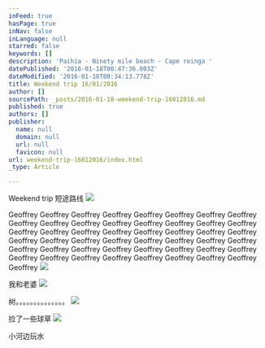```yaml
---
inFeed: true
hasPage: true
inNav: false
inLanguage: null
starred: false
keywords: []
description: 'Paihia - Ninety mile beach - Cape reinga '
datePublished: '2016-01-18T00:47:36.003Z'
dateModified: '2016-01-18T00:34:13.778Z'
title: Weekend trip 16/01/2016
author: []
sourcePath: _posts/2016-01-18-weekend-trip-16012016.md
published: true
authors: []
publisher:
  name: null
  domain: null
  url: null
  favicon: null
url: weekend-trip-16012016/index.html
_type: Article

---
```

Weekend trip 短途路线
![](https://the-grid-user-content.s3-us-west-2.amazonaws.com/0607500f-9682-4977-a8d1-46266cac0b90.jpg)

Geoffrey Geoffrey Geoffrey Geoffrey Geoffrey Geoffrey Geoffrey Geoffrey Geoffrey Geoffrey Geoffrey Geoffrey Geoffrey Geoffrey Geoffrey Geoffrey Geoffrey Geoffrey Geoffrey Geoffrey Geoffrey Geoffrey Geoffrey Geoffrey Geoffrey Geoffrey Geoffrey Geoffrey Geoffrey Geoffrey Geoffrey Geoffrey Geoffrey Geoffrey Geoffrey Geoffrey Geoffrey Geoffrey Geoffrey Geoffrey Geoffrey Geoffrey Geoffrey Geoffrey Geoffrey Geoffrey Geoffrey Geoffrey Geoffrey ![](https://the-grid-user-content.s3-us-west-2.amazonaws.com/b3c0c9ec-f4f2-4134-a0d9-c1b065c11e5c.jpg)

我和老婆
![](https://the-grid-user-content.s3-us-west-2.amazonaws.com/108fab38-5ca1-4497-8781-d56b0f4bf9a4.jpg)

树。。。。。。。。。。。。。。
![](https://the-grid-user-content.s3-us-west-2.amazonaws.com/b3002838-f2e0-458a-beca-f5d8571c2567.jpg)

捡了一些球草
![](https://the-grid-user-content.s3-us-west-2.amazonaws.com/c7008294-d0d0-4af0-ace7-0d9d6abc8cf3.jpg)

小河边玩水
